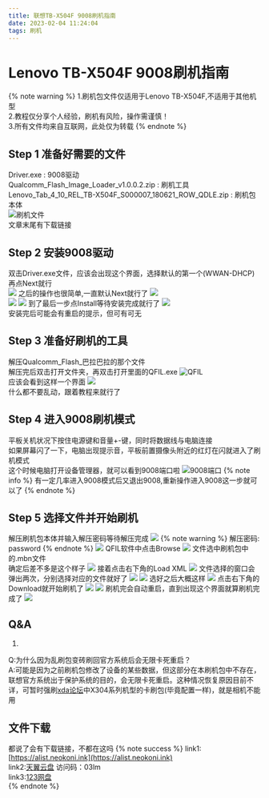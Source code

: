 ```yaml
---
title: 联想TB-X504F 9008刷机指南
date: 2023-02-04 11:24:04
tags: 刷机
---
```

# Lenovo TB-X504F 9008刷机指南
{% note warning %}
1.刷机包文件仅适用于Lenovo TB-X504F,不适用于其他机型  
2.教程仅分享个人经验，刷机有风险，操作需谨慎！  
3.所有文件均来自互联网，此处仅为转载
{% endnote %}
## Step 1 准备好需要的文件
Driver.exe : 9008驱动  
Qualcomm_Flash_Image_Loader_v1.0.0.2.zip : 刷机工具  
Lenovo_Tab_4_10_REL_TB-X504F_S000007_180621_ROW_QDLE.zip : 刷机包本体  
![刷机文件](../picture/TB-X504F%E5%88%B7%E6%9C%BA/11.png)  
文章末尾有下载链接
## Step 2 安装9008驱动
双击Driver.exe文件，应该会出现这个界面，选择默认的第一个(WWAN-DHCP)再点Next就行  
![](../picture/TB-X504F%E5%88%B7%E6%9C%BA/12.png)
之后的操作也很简单,一直默认Next就行了
![](../picture/TB-X504F%E5%88%B7%E6%9C%BA/13.png)  
![](../picture/TB-X504F%E5%88%B7%E6%9C%BA/14.png)
![](../picture/TB-X504F%E5%88%B7%E6%9C%BA/15.png)
到了最后一步点Install等待安装完成就行了
![](../picture/TB-X504F%E5%88%B7%E6%9C%BA/16.png)  
安装完后可能会有重启的提示，但可有可无
## Step 3 准备好刷机的工具
解压Qualcomm_Flash_巴拉巴拉的那个文件  
解压完后双击打开文件夹，再双击打开里面的QFIL.exe
![QFIL](../picture/TB-X504F%E5%88%B7%E6%9C%BA/111.png)  
应该会看到这样一个界面
![](../picture/TB-X504F%E5%88%B7%E6%9C%BA/112.png)  
什么都不要乱动，跟着教程来就行了
## Step 4 进入9008刷机模式
平板关机状况下按住电源键和音量+-键，同时将数据线与电脑连接  
如果屏幕闪了一下，电脑出现提示音，平板前置摄像头附近的红灯在闪就进入了刷机模式  
这个时候电脑打开设备管理器，就可以看到9008端口啦
![9008端口](../picture/TB-X504F%E5%88%B7%E6%9C%BA/118.png)
{% note info %}
有一定几率进入9008模式后又退出9008,重新操作进入9008这一步就可以了
{% endnote %}
## Step 5 选择文件并开始刷机
解压刷机包本体并输入解压密码等待解压完成
![](../picture/TB-X504F%E5%88%B7%E6%9C%BA/19.png)
{% note warning %}
解压密码: password
{% endnote %}
![](../picture/TB-X504F%E5%88%B7%E6%9C%BA/110.png)
QFIL软件中点击Browse
![](../picture/TB-X504F%E5%88%B7%E6%9C%BA/1.png)
文件选中刷机包中的.mbn文件  
确定后差不多是这个样子
![](../picture/TB-X504F%E5%88%B7%E6%9C%BA/114.png)
接着点击右下角的Load XML
![](../picture/TB-X504F%E5%88%B7%E6%9C%BA/2.png)
文件选择的窗口会弹出两次，分别选择对应的文件就好了
![](../picture/TB-X504F%E5%88%B7%E6%9C%BA/115.png)
![](../picture/TB-X504F%E5%88%B7%E6%9C%BA/116.png)
选好之后大概这样
![](../picture/TB-X504F%E5%88%B7%E6%9C%BA/121.png)
点击右下角的Download就开始刷机了
![](../picture/TB-X504F%E5%88%B7%E6%9C%BA/3.png)
![](../picture/TB-X504F%E5%88%B7%E6%9C%BA/122.png)
刷机完会自动重启，直到出现这个界面就算刷机完成了
![](../picture/TB-X504F%E5%88%B7%E6%9C%BA/4.jpg)
## Q&A
1.  
Q:为什么因为乱刷包变砖刷回官方系统后会无限卡死重启？  
A:可能是因为之前刷机包修改了设备的某些数据，但这部分在本刷机包中不存在，联想官方系统出于保护系统的目的，会无限卡死重启。这种情况恢复原因目前不详，可暂时强刷[xda论坛](https://forum.xda-developers.com/f/thinkpad-tablet-android-development.1435/)中X304系列机型的卡刷包(毕竟配置一样)，就是相机不能用
## 文件下载
都说了会有下载链接，不都在这吗
{% note success %}
link1:[https://alist.neokoni.ink](https://alist.neokoni.ink)  
link2:[天翼云盘](https://h5.cloud.189.cn/share.html#/t/fY7JviqqIbYb)  访问码：03lm  
link3:[123网盘](https://www.123pan.com/s/81d8Vv-Szomd)  
{% endnote %}
